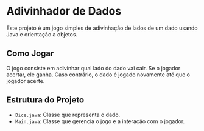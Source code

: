 # Adivinhador de Dados

Este projeto é um jogo simples de adivinhação de lados de um dado usando Java e orientação a objetos.

## Como Jogar

O jogo consiste em adivinhar qual lado do dado vai cair. Se o jogador acertar, ele ganha. Caso contrário, o dado é jogado novamente até que o jogador acerte.

## Estrutura do Projeto

- `Dice.java`: Classe que representa o dado.
- `Main.java`: Classe que gerencia o jogo e a interação com o jogador.

